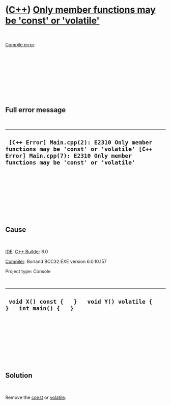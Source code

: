 



 

 

 

 

 

([C++](Cpp.htm)) [Only member functions may be 'const' or 'volatile'](CppCompileErrorOnlyMemberFunctionsMayBeConstOrVolatile.htm)
=================================================================================================================================

 

[Compile error](CppCompileError.htm).

 

 

 

 

 

Full error message
------------------

 

  ------------------------------------------------------------------------------------------------------------------------------------------------------------------------
  ` [C++ Error] Main.cpp(2): E2310 Only member functions may be 'const' or 'volatile' [C++ Error] Main.cpp(7): E2310 Only member functions may be 'const' or 'volatile'`
  ------------------------------------------------------------------------------------------------------------------------------------------------------------------------

 

 

 

 

 

Cause
-----

 

[IDE](CppIde.htm): [C++ Builder](CppBuilder.htm) 6.0

[Compiler](CppCompiler.htm): Borland BCC32.EXE version 6.0.10.157

Project type: Console

 

  ----------------------------------------------------------------------
  ` void X() const {   }   void Y() volatile {   }   int main() {   }`
  ----------------------------------------------------------------------

 

 

 

 

 

Solution
--------

 

Remove the [const](CppConst.htm) or [volatile](CppVolatile.htm).

 

 

 

 

 





 



